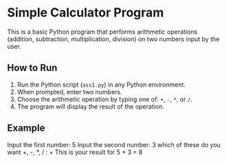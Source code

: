 # Simple Calculator Program

This is a basic Python program that performs arithmetic operations  
(addition, subtraction, multiplication, division) on two numbers input by the user.

## How to Run

1. Run the Python script (`ass1.py`) in any Python environment.
2. When prompted, enter two numbers.
3. Choose the arithmetic operation by typing one of: `+`, `-`, `*`, or `/`.
4. The program will display the result of the operation.

## Example

Input the first number: 5
Input the second number: 3
which of these do you want +, -, *, / : +
This is your result for 5 + 3 = 8

